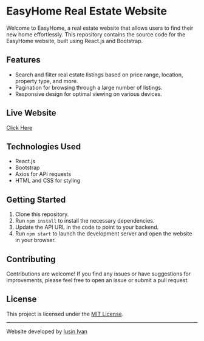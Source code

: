 # EasyHome Real Estate Website

Welcome to EasyHome, a real estate website that allows users to find their new home effortlessly. This repository contains the source code for the EasyHome website, built using React.js and Bootstrap.

## Features

- Search and filter real estate listings based on price range, location, property type, and more.
- Pagination for browsing through a large number of listings.
- Responsive design for optimal viewing on various devices.

## Live Website

[Click Here](https://und37970und.github.io/easyHome_frontend/)
## Technologies Used

- React.js
- Bootstrap
- Axios for API requests
- HTML and CSS for styling

## Getting Started

1. Clone this repository.
2. Run `npm install` to install the necessary dependencies.
3. Update the API URL in the code to point to your backend.
4. Run `npm start` to launch the development server and open the website in your browser.

## Contributing

Contributions are welcome! If you find any issues or have suggestions for improvements, please feel free to open an issue or submit a pull request.

## License

This project is licensed under the [MIT License](https://opensource.org/licenses/MIT).

---

Website developed by [Iusin Ivan](https://github.com/UnD37970UnD)
